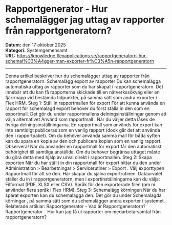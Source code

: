 # Rapportgenerator - Hur schemalägger jag uttag av rapporter från rapportgeneratorn?

**Datum:** den 17 oktober 2025  
**Kategori:** Systemgemensamt  
**URL:** https://knowledge.flexapplications.se/rapportgeneratorn-hur-schemal%C3%A4gger-man-exporter-fr%C3%A5n-rapportgeneratorn

---

Denna artikel beskriver hur du schemalägger uttag av rapporter från rapportgeneratorn.
Schemalägg export av rapporter
Du kan schemalägga automatiska uttag av rapporter som du har skapat i rapportgeneratorn. Det innebär att du kan få rapporterna skickade till en nätverkssökväg eller en fjärrmapp vid bestämda tidpunkter, på samma sätt som andra exporter i Flex HRM.
Steg 1: Ställ in rapportmallen för export
För att kunna använda en rapport för schemalagd export behöver du först ställa in den som en exportmall. Det gör du under rapportmallens delningsinställningar genom att välja alternativet
Använd som rapportmall
.
När du väljer detta låses de övriga delningsinställningarna.
En rapportmall som används för export kan inte samtidigt publiceras som en vanlig rapport (dock går det att använda den i rapportpaket). Om du behöver använda samma mall för båda syften kan du spara en kopia av den och publicera kopian som en vanlig rapport.
Observera!
När du använder en rapportmall för export får den automatiskt behörighet till samtliga anställda. Om du behöver begränsa uttaget måste du göra detta med hjälp av urval direkt i rapportmallen.
Steg 2: Skapa exporten
När du har ställt in din rapportmall för export hittar du den under
Administration > Bearbetningar > Servicerutiner > Export
. Välj exporttypen
Rapportmall
för att se den.
Här skapar du själva exportrutinen. Dataurvalet ställer du in i rapportgeneratorn, men i exportinställningarna kan du välja:
Filformat (PDF, XLSX eller CSV).
Språk för den exporterade filen (om ni använder flera språk i Flex HRM).
Steg 3: Schemalägg körningen
När du har sparat exporten kan du schemalägga den. Det gör du under
Schemalagda körningar
, på samma sätt som du schemalägger andra exporter i systemet.
Relaterade artiklar:
Rapportgenerator - Vad är Rapportgeneratorn?
Rapportgenerator - Hur kan jag få ut rapporter om medarbetarsamtal från rapportgeneratorn?
